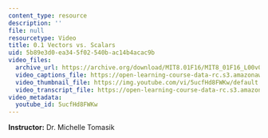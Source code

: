 ```yaml
---
content_type: resource
description: ''
file: null
resourcetype: Video
title: 0.1 Vectors vs. Scalars
uid: 5b89e3d0-ea34-5f02-540b-ac14b4acac9b
video_files:
  archive_url: https://archive.org/download/MIT8.01F16/MIT8_01F16_L00v01_360p.mp4
  video_captions_file: https://open-learning-course-data-rc.s3.amazonaws.com/8-01sc-classical-mechanics-fall-2016/635f774d3cd2507094b50297fe1fdc84_5ucfHd8FWKw.vtt
  video_thumbnail_file: https://img.youtube.com/vi/5ucfHd8FWKw/default.jpg
  video_transcript_file: https://open-learning-course-data-rc.s3.amazonaws.com/8-01sc-classical-mechanics-fall-2016/f4cdef7d58bc4e84355cf7c58eeb7e15_5ucfHd8FWKw.pdf
video_metadata:
  youtube_id: 5ucfHd8FWKw
---
```


**Instructor:** Dr. Michelle Tomasik
